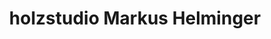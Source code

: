 ---
title: "holzstudio Markus Helminger"
url: /salzburg/holzstudio-markus-helminger/
shop: Fußböden
---